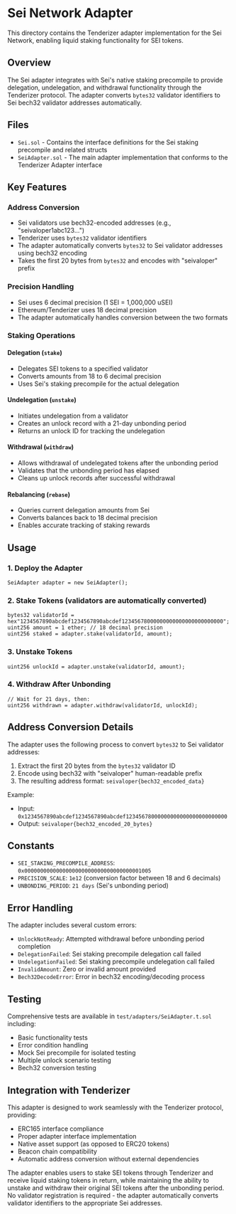 # Sei Network Adapter

This directory contains the Tenderizer adapter implementation for the Sei Network, enabling liquid staking functionality for SEI tokens.

## Overview

The Sei adapter integrates with Sei's native staking precompile to provide delegation, undelegation, and withdrawal functionality through the Tenderizer protocol. The adapter converts `bytes32` validator identifiers to Sei bech32 validator addresses automatically.

## Files

- `Sei.sol` - Contains the interface definitions for the Sei staking precompile and related structs
- `SeiAdapter.sol` - The main adapter implementation that conforms to the Tenderizer Adapter interface

## Key Features

### Address Conversion

- Sei validators use bech32-encoded addresses (e.g., "seivaloper1abc123...")
- Tenderizer uses `bytes32` validator identifiers
- The adapter automatically converts `bytes32` to Sei validator addresses using bech32 encoding
- Takes the first 20 bytes from `bytes32` and encodes with "seivaloper" prefix

### Precision Handling

- Sei uses 6 decimal precision (1 SEI = 1,000,000 uSEI)
- Ethereum/Tenderizer uses 18 decimal precision
- The adapter automatically handles conversion between the two formats

### Staking Operations

#### Delegation (`stake`)

- Delegates SEI tokens to a specified validator
- Converts amounts from 18 to 6 decimal precision
- Uses Sei's staking precompile for the actual delegation

#### Undelegation (`unstake`)

- Initiates undelegation from a validator
- Creates an unlock record with a 21-day unbonding period
- Returns an unlock ID for tracking the undelegation

#### Withdrawal (`withdraw`)

- Allows withdrawal of undelegated tokens after the unbonding period
- Validates that the unbonding period has elapsed
- Cleans up unlock records after successful withdrawal

#### Rebalancing (`rebase`)

- Queries current delegation amounts from Sei
- Converts balances back to 18 decimal precision
- Enables accurate tracking of staking rewards

## Usage

### 1. Deploy the Adapter

```solidity
SeiAdapter adapter = new SeiAdapter();
```

### 2. Stake Tokens (validators are automatically converted)

```solidity
bytes32 validatorId = hex"1234567890abcdef1234567890abcdef12345678000000000000000000000000";
uint256 amount = 1 ether; // 18 decimal precision
uint256 staked = adapter.stake(validatorId, amount);
```

### 3. Unstake Tokens

```solidity
uint256 unlockId = adapter.unstake(validatorId, amount);
```

### 4. Withdraw After Unbonding

```solidity
// Wait for 21 days, then:
uint256 withdrawn = adapter.withdraw(validatorId, unlockId);
```

## Address Conversion Details

The adapter uses the following process to convert `bytes32` to Sei validator addresses:

1. Extract the first 20 bytes from the `bytes32` validator ID
2. Encode using bech32 with "seivaloper" human-readable prefix
3. The resulting address format: `seivaloper{bech32_encoded_data}`

Example:

- Input: `0x1234567890abcdef1234567890abcdef12345678000000000000000000000000`
- Output: `seivaloper{bech32_encoded_20_bytes}`

## Constants

- `SEI_STAKING_PRECOMPILE_ADDRESS`: `0x0000000000000000000000000000000000001005`
- `PRECISION_SCALE`: `1e12` (conversion factor between 18 and 6 decimals)
- `UNBONDING_PERIOD`: `21 days` (Sei's unbonding period)

## Error Handling

The adapter includes several custom errors:

- `UnlockNotReady`: Attempted withdrawal before unbonding period completion
- `DelegationFailed`: Sei staking precompile delegation call failed
- `UndelegationFailed`: Sei staking precompile undelegation call failed
- `InvalidAmount`: Zero or invalid amount provided
- `Bech32DecodeError`: Error in bech32 encoding/decoding process

## Testing

Comprehensive tests are available in `test/adapters/SeiAdapter.t.sol` including:

- Basic functionality tests
- Error condition handling
- Mock Sei precompile for isolated testing
- Multiple unlock scenario testing
- Bech32 conversion testing

## Integration with Tenderizer

This adapter is designed to work seamlessly with the Tenderizer protocol, providing:

- ERC165 interface compliance
- Proper adapter interface implementation
- Native asset support (as opposed to ERC20 tokens)
- Beacon chain compatibility
- Automatic address conversion without external dependencies

The adapter enables users to stake SEI tokens through Tenderizer and receive liquid staking tokens in return, while maintaining the ability to unstake and withdraw their original SEI tokens after the unbonding period. No validator registration is required - the adapter automatically converts validator identifiers to the appropriate Sei addresses.
